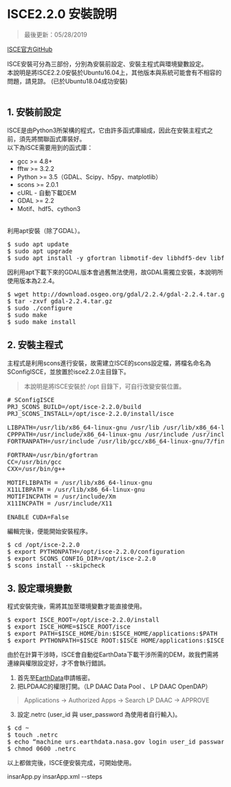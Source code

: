 # ISCE2.2.0 安裝說明

>最後更新：05/28/2019

[ISCE官方GitHub](https://github.com/isce-framework/isce2)

ISCE安裝可分為三部份，分別為安裝前設定、安裝主程式與環境變數設定。  
本說明是將ISCE2.2.0安裝於Ubuntu16.04上，其他版本與系統可能會有不相容的問題，請見諒。
(已於Ubuntu18.04成功安裝)
<br><br>

## 1. 安裝前設定 
ISCE是由Python3所架構的程式，它由許多函式庫組成，因此在安裝主程式之前，須先將關聯函式庫裝好。  
以下為ISCE需要用到的函式庫：
* gcc >= 4.8+
* fftw >= 3.2.2
* Python >= 3.5（GDAL、Scipy、h5py、matplotlib）
* scons >= 2.0.1
* cURL - 自動下載DEM
* GDAL >= 2.2
* Motif、hdf5、cython3  

<br>利用apt安裝（除了GDAL）。
<pre>
$ sudo apt update
$ sudo apt upgrade
$ sudo apt install -y gfortran libmotif-dev libhdf5-dev libfftw3-dev scons python3 cython3 python3-scipy python3-matplotlib  python3-h5py python3-gdal python3-pip curl
</pre>  
因利用apt下載下來的GDAL版本會過舊無法使用，故GDAL需獨立安裝，本說明所使用版本為2.2.4。
<pre>
$ wget http://download.osgeo.org/gdal/2.2.4/gdal-2.2.4.tar.gz
$ tar -zxvf gdal-2.2.4.tar.gz
$ sudo ./configure
$ sudo make
$ sudo make install
</pre>

## 2. 安裝主程式
主程式是利用scons進行安裝，故需建立ISCE的scons設定檔，將檔名命名為SConfigISCE，並放置於isce2.2.0主目錄下。  
>本說明是將ISCE安裝於 /opt 目錄下，可自行改變安裝位置。
<pre>
# SConfigISCE
PRJ_SCONS_BUILD=/opt/isce-2.2.0/build
PRJ_SCONS_INSTALL=/opt/isce-2.2.0/install/isce

LIBPATH=/usr/lib/x86_64-linux-gnu /usr/lib /usr/lib/x86_64-linux-gnu/hdf5/serial
CPPPATH=/usr/include/x86_64-linux-gnu /usr/include /usr/include/python3.6m /usr/include/hdf5/serial /usr/include/gdal
FORTRANPATH=/usr/include /usr/lib/gcc/x86_64-linux-gnu/7/finclude

FORTRAN=/usr/bin/gfortran
CC=/usr/bin/gcc
CXX=/usr/bin/g++

MOTIFLIBPATH = /usr/lib/x86_64-linux-gnu
X11LIBPATH = /usr/lib/x86_64-linux-gnu
MOTIFINCPATH = /usr/include/Xm
X11INCPATH = /usr/include/X11

ENABLE_CUDA=False
</pre>  
編輯完後，便能開始安裝程序。
<pre>
$ cd /opt/isce-2.2.0
$ export PYTHONPATH=/opt/isce-2.2.0/configuration
$ export SCONS_CONFIG_DIR=/opt/isce-2.2.0
$ scons install --skipcheck
</pre>
## 3. 設定環境變數
程式安裝完後，需將其加至環境變數才能直接使用。
<pre>
$ export ISCE_ROOT=/opt/isce-2.2.0/install
$ export ISCE_HOME=$ISCE_ROOT/isce
$ export PATH=$ISCE_HOME/bin:$ISCE_HOME/applications:$PATH
$ export PYTHONPATH=$ISCE_ROOT:$ISCE_HOME/applications:$ISCE_HOME/component
</pre>  
由於在計算干涉時，ISCE會自動從EarthData下載干涉所需的DEM，故我們需將連線與權限設定好，才不會執行錯誤。
1. 首先至[EarthData](https://urs.earthdata.nasa.gov/)申請帳密。
2. 把LPDAAC的權限打開。（LP DAAC Data Pool 、 LP DAAC OpenDAP）  
>Applications -> Authorized Apps -> Search LP DAAC -> APPROVE
3. 設定.netrc (user_id 與 user_password 為使用者自行輸入)。
<pre>
$ cd ~
$ touch .netrc
$ echo “machine urs.earthdata.nasa.gov login user_id passward user_password” > .netrc
$ chmod 0600 .netrc
</pre>

以上都做完後，ISCE便安裝完成，可開始使用。


insarApp.py insarApp.xml --steps
